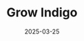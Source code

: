 ---  
layout: startup_page  
title: "Grow Indigo"  
id: "growindigo.co.in"  
permalink: "/growindigogrowindigo.co.in03252025/"  
website: "https://www.growindigo.co.in/"  
funding_round: ""  
funding_amount: "$10M"  
investors: "British International Investment (BII)"  
about: "Grow Indigo is an agritech startup promoting regenerative agriculture practices in India to improve soil health, conserve water, and reduce emissions. They connect farmers to voluntary carbon markets, enabling them to earn from soil carbon credits, with most revenue going directly to the farmers. Their robust measurement, reporting, and verification (MRV) systems ensure transparency for corporations seeking sustainable supply chains."  
markets: "Agritech, Carbon Farming, Farming"  
hq: "Mumbai, Maharashtra, India"  
founded_year: "2018"  
linkedin: "https://www.linkedin.com/company/grow-indigo-pvt-ltd"  
twitter: "https://twitter.com/GrowIndigo"  
instagram: ""  
facebook: "https://www.facebook.com/GrowindigoBiological"  
crunchbase: "https://www.crunchbase.com/organization/grow-indigo?utm_source=linkedin&utm_medium=referral&utm_campaign=linkedin_companies&utm_content=profile_cta_anon&trk=funding_crunchbase"  
pitchbook: "https://pitchbook.com/profiles/company/516180-43"  

date_display: "25-Mar-2025"  
date: "2025-03-25"

# SEO Optimization  
meta_title: "Grow Indigo -  Funding ($10M)"  
meta_description: "Grow Indigo, Grow Indigo is an agritech startup promoting regenerative agriculture practices in India to improve soil health, conserve water, and reduce emissions...."  
meta_keywords: "Grow Indigo, Agritech, Carbon Farming, Farming,  funding"  
canonical_url: "https://startup.projectstartups.com/growindigogrowindigo.co.in03252025/"  
---